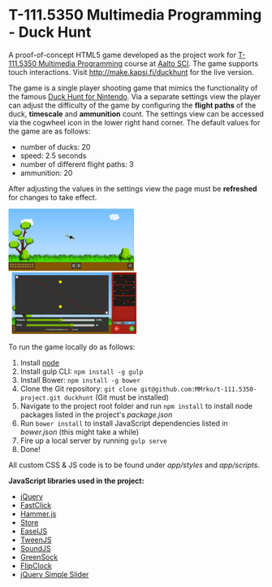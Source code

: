 # T-111.5350 Multimedia Programming - Duck Hunt #

A proof-of-concept HTML5 game developed as the project work for [T-111.5350 Multimedia Programming](https://noppa.aalto.fi/noppa/kurssi/t-111.5350/etusivu) course at [Aalto SCI](http://sci.aalto.fi/en/). The game supports touch interactions. Visit http://make.kapsi.fi/duckhunt for the live version.

The game is a single player shooting game that mimics the functionality of the famous [Duck Hunt for Nintendo](http://en.wikipedia.org/wiki/Duck_Hunt). Via a separate settings view the player can adjust the difficulty of the game by configuring the __flight paths__ of the duck, __timescale__ and __ammunition__ count. The settings view can be accessed via the cogwheel icon in the lower right hand corner. The default values for the game are as follows:

* number of ducks: 20
* speed: 2.5 seconds
* number of different flight paths: 3
* ammunition: 20

After adjusting the values in the settings view the page must be __refreshed__ for changes to take effect.

<img src="app/images/screenshot.jpg?raw=true" width="50%"/>
<img src="app/images/screenshot1.jpg?raw=true" width="50%" />

To run the game locally do as follows:

1. Install [node](http://nodejs.org/)
2. Install gulp CLI: `npm install -g gulp`
3. Install Bower: `npm install -g bower`
4. Clone the Git repository: `git clone git@github.com:MMrko/t-111.5350-project.git duckhunt` (Git must be installed)
5. Navigate to the project root folder and run `npm install` to install node packages listed in the project's _package.json_
6. Run `bower install` to install JavaScript dependencies listed in _bower.json_ (this might take a while)
7. Fire up a local server by running `gulp serve`
8. Done!

All custom CSS & JS code is to be found under _app/styles_ and _app/scripts_.

__JavaScript libraries used in the project:__

* [jQuery](http://jquery.com/)
* [FastClick](https://github.com/ftlabs/fastclick)
* [Hammer.js](http://eightmedia.github.io/hammer.js/)
* [Store](https://github.com/marcuswestin/store.js/)
* [EaselJS](https://github.com/CreateJS/EaselJS.git)
* [TweenJS](https://github.com/CreateJS/TweenJS.git)
* [SoundJS](https://github.com/CreateJS/SoundJS.git)
* [GreenSock](https://github.com/greensock/GreenSock-JS.git)
* [FlipClock](https://github.com/objectivehtml/FlipClock.git)
* [jQuery Simple Slider](https://github.com/loopj/jquery-simple-slider.git)
